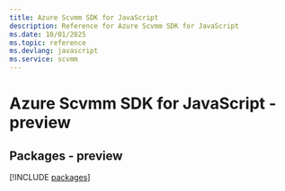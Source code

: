 ```yaml
---
title: Azure Scvmm SDK for JavaScript
description: Reference for Azure Scvmm SDK for JavaScript
ms.date: 10/01/2025
ms.topic: reference
ms.devlang: javascript
ms.service: scvmm
---
```

# Azure Scvmm SDK for JavaScript - preview
## Packages - preview
[!INCLUDE [packages](scvmm-index.md)]